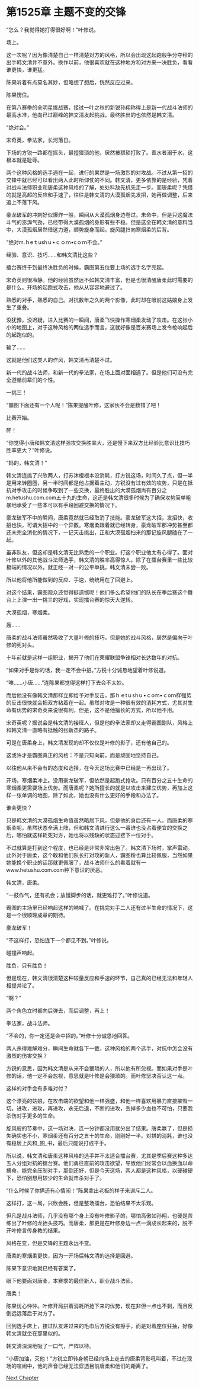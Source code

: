 # 第1525章 主题不变的交锋

“怎么？我觉得她打得很好啊！”叶修说。

场上。

这一次呢？因为像清楚自己一样清楚对方的风格，所以会出现这起跑般争分夺秒的出手韩文清并不意外。换作以前，他很喜欢就在这种地方和对方来一决胜负，看看谁更快，谁更猛。

陈果听着有点莫名其妙，但略想了想后，恍然反应过来。

陈果愣住。

在第八赛季的全明星挑战赛，接过一叶之秋的新锐孙翔称得上是新一代战斗法师的最高水准，他向已过巅峰的韩文清发起挑战，最终胜出的也依然是韩文清。

“绝对会。”

宋奇英，拳法家，长河落日。

下场的方锐一路都在摇头，最擅猥琐的他，居然被猥琐打败了。善水者溺于水，这根本就是耻辱。

两个这种风格的选手遇在一起，进行的果然是一场激烈的对攻战。不过从第一招的交锋中就已经可以看出两人此时所仰仗的不同。韩文清，更多依靠的是经验，凭着对战斗法师职业和唐柔这种风格的了解，处处料敌先机先走一步。而唐柔呢？凭借的就是高超的反应和手速了，往往是韩文清的大漠孤烟先发招，她再做调整，后来追上不落下风。

豪龙破军的冲刺好似爆炸一般，瞬间从大漠孤烟身边卷过。未命中，但是只这魔法斗气的澎湃气劲，已经带得大漠孤烟的身形有些不稳。但是这全在韩文清的意料当中，大漠孤烟居然借这力道，顺势旋身而起，旋风腿扫向寒烟柔的后背。

“绝对m.ｈeｔushｕ•ｃｏｍ•cｏｍ不会。”

经验、意识、技巧……和韩文清比这些？

擂台赛终于到最终决胜负的时候，霸图第五位要上场的选手名字亮起。

宋奇英则很冷静。他的经验虽然远不如韩文清丰富，但是也很清醒唐柔此时需要的是什么。开场的起跑式攻击，他从从容容地避过了。

熟悉的对手，熟悉的自己。对抗数年之久的两个影像，此时却在眼前这姑娘身上发生了重叠。

没犹豫，没迟疑，进入比赛的一瞬间，唐柔飞快操作寒烟柔发动了攻击。在这张小小的地图上，对于这种风格的两位选手而言，这就好像是百米赛场上发令枪响起后的起跑似的。

输了……

这就是他们这类人的作风，韩文清再清楚不过。

新一代的战斗法师，和新一代的拳法家，在场上面对面相遇了。但是他们可没有完全遵循前辈们的个性。

一挑三！

“霸图下面还有一个人呢！”陈果提醒叶修，这家伙不会是数错了吧！

比赛开始。

砰！

“你觉得小唐和韩文清这样强攻交换胜率大，还是慢下来双方比经验比意识比技巧胜率更大？”叶修说。

“妈的，韩文清！”

韩文清连挑了兴欣两人，打苏沐橙根本没消耗，打方锐这场，时间久了点，但一半是用来转圈圈，另一半时间都是他占据着主动，方锐没有过有效的攻势，只是在抵抗对手攻击的时候争取到了一些交换，最终胜出的大漠孤烟尚有百分之m.hetushu.com.com五十九的生命，这还是韩文清很多时候为了确保攻势简单粗暴地承受了一些本可以有手段回避交换的情况下。

豪龙破军不中的瞬间，唐柔竟然就已经取消了技能。豪龙破军这大招，发招快，收招也快，可谓大招中的一个异数。寒烟柔跟着就已经转身，豪龙破军那冲势甚至都还未完全消化的情况下，一记天击挑出，正和大漠孤烟扫来的那记旋风腿磕在了一起。

虽非队友，但这却是韩文清无比熟悉的一个职业。打这个职业他太有心得了。面对叶修以外的其他战斗法师选手，韩文清的胜率高得惊人。除了在擂台赛里一些比较极端的情况以外，就正经一对一的公平单挑，韩文清未尝一败。

所以他将他所能做到的反应、手速，统统用在了回避上。

对这个结果，霸图观众还觉得挺遗憾呢！他们多么希望他们的队长在季后赛这个舞台上上演一出一挑三的好戏，实现擂台赛的惊天大逆转。

大漠孤烟，寒烟柔。

轰……

唐柔的战斗法师虽然吸收了大量叶修的技巧，但是她的战斗风格，居然是偏向于叶修的死对头。

十年前就是这样一组职业，揭开了他们在荣耀联盟争锋相对长达数年的对抗。

“如果对手是你的话，我一定不会中招。”方锐十分诚恳地望着叶修说道。

“唉……小唐……”连陈果都觉得这样打下去会不太妙。

而后他没有像韩文清那样立即给予对手反击，那ｈｅtｕshｕ•ｃoｍ•ｃoｍ样强势的反击很快就会把双方粘着在一起。虽然对攻是一种很有效的消耗方式，尤其对生命有优势的宋奇英来说很有利，但是，这不是他擅长的方式，所以他不用。

宋奇英呢？据说会是韩文清的接班人，但是他的拳法家却又走得霸图副队，风格上和韩文清一直略有抵触的张新杰的路子。

可是在唐柔身上，韩文清发现的却不仅仅是叶修的影子，还有他自己的。

这或许才是霸图真正的风格：不是只知向前，而是顽固地坚持自己。

以往他从来不会有的态度和选择，在今天这场比赛中已经是一再出现了。

开场，寒烟柔冲上。没用豪龙破军，但依然是起跑式抢攻。只有百分之五十生命的寒烟柔更需要场上优势。而唐柔呢？她所擅长的就是以攻击来建立优势，再加上这样一张单调的地图，除了如此，她也没有什么更好的手段和办法了。

谁会更快？

只是韩文清的大漠孤烟生命值虽然略居下风，但是他的身后还有一人。而唐柔的寒烟柔呢，虽然状态全满上阵，但和韩文清进行这么一番谁也没占着便宜的交换之后，哪怕就这样耗死对方，她也将以残缺的状态迎接下一位对手。

不过就算是打到这个程度，也已经是非常非常出色了。韩文清下场时，掌声雷动。此外对于唐柔，这个敢和他们队长打对攻的新人，霸图粉也算比较佩服，当然如果她能换个职业的话那就更佩服了，战斗法师什么的看着就有一www.hetushu.com.com种下意识的厌恶。

韩文清，唐柔。

“一鼓作气，还有机会；放慢脚步的话，就更难打了。”叶修说道。

霸图的主场里已经响起这样的呐喊了。在挑完对手二人还有过半生命的情况下，这是一个很顺理成章的期待。

豪龙破军！

“不这样打，恐怕连下一个都见不到。”叶修说。

碰撞声响起。

胜负，只有胜负！

但是现在，韩文清很清楚这种较量反应和手速的环节，自己真的已经无法和年轻人相提并论了。

“啊？”

两个角色立时都向后弹去，而后调整，再上！

拳法家，战斗法师。

“不会的，你一定还是会中招的。”叶修十分诚恳地回答。

两人杀得难解难分，瞬间生命就各下一截，这种风格的两个选手，对抗中怎会没有激烈的伤害交换？

方锐的意思，因为韩文清是从来不会猥琐的人，所以他有所忽视。而如果对手是叶修的话，他一定不会忽视，意思就是叶修是会猥琐的。而叶修坚决否认这一点。

这样的对手会有多难对付？

这个漂亮的姑娘，在攻击端的欲望和他一样强盛，和他一样喜欢用暴力直接摧毁一切。进攻，进攻，再进攻，永无后退，不断的进攻，丢掉多少血也不可怕，只要我杀伤对手更多的生命。

旋风般的节奏中，这一场对决，连一分钟都没用就分出了结果。唐柔赢了，但是损失确实也不小，寒烟柔还有百分之五十的生命，刚刚好一半。对拼的消耗，谁也没有稳居上风和_图_书，最后只能说打成平手。

所以说，韩文清和唐柔这种风格的选手并不太适合擂台赛，尤其是季后赛这种多达五人分组对抗的擂台赛。他们勇往直前的攻击欲望，导致他们经常会以血换血以命搏命，能完全压制对手，那倒还好，但是今天这场，两人都是这种风格，以硬碰硬下，恐怕别想用较少的生命就击杀对手了。

“什么时候了你俩还有心情闹！”陈果拿出老板的样子来训斥二人。

这样打，这一局，兴欣会胜，但是整场擂台，恐怕结果不太乐观。

但凡是战斗法师，几乎没有哪个身上没有叶修影子的，哪怕高傲如孙翔，也硬是苦练出了叶修的龙抬头技巧。而唐柔，那更是在叶修身边一点一滴成长起来的，脱不开叶修言传身教的结果。

风格在变，但是交锋的主题永远不变。

唐柔的寒烟柔更快，因为一开场后韩文清的选择是回避。

陈果下意识地就已经有答案了。

眼下他要面对唐柔，本赛季的最佳新人，职业战斗法师。

唐柔！

陈果忧心忡忡。叶修开局拼着消耗所抢下来的优势，现在非但一点也不剩，而且反倒远远落后于对方了。

回到选手席上，接过队友递过来的毛巾后方锐没有擦手，而是对着座位狂抽，好像韩文清就坐在那里似的。

韩文清深深地吸了一口气，严阵以待。

“小唐加油，灭他！”方锐立即转身朝已经向场上走去的唐柔背影吼叫着，不过在现场的喧闹中，他的声音已经无法穿透目前唐柔和他们的距离了。



[Next Chapter](%E7%AC%AC1526%E7%AB%A0%20%E5%88%B0%E5%BA%95%E8%BF%98%E6%98%AF%E5%AF%B9%E6%94%BB%E5%88%86%E8%83%9C%E8%B4%9F.md)